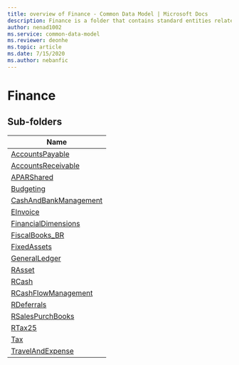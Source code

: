 ```yaml
---
title: overview of Finance - Common Data Model | Microsoft Docs
description: Finance is a folder that contains standard entities related to the Common Data Model.
author: nenad1002
ms.service: common-data-model
ms.reviewer: deonhe
ms.topic: article
ms.date: 7/15/2020
ms.author: nebanfic
---
```


# Finance


## Sub-folders

|Name|
|---|
|[AccountsPayable](AccountsPayable/overview.md)|
|[AccountsReceivable](AccountsReceivable/overview.md)|
|[APARShared](APARShared/overview.md)|
|[Budgeting](Budgeting/overview.md)|
|[CashAndBankManagement](CashAndBankManagement/overview.md)|
|[EInvoice](EInvoice/overview.md)|
|[FinancialDimensions](FinancialDimensions/overview.md)|
|[FiscalBooks_BR](FiscalBooks_BR/overview.md)|
|[FixedAssets](FixedAssets/overview.md)|
|[GeneralLedger](GeneralLedger/overview.md)|
|[RAsset](RAsset/overview.md)|
|[RCash](RCash/overview.md)|
|[RCashFlowManagement](RCashFlowManagement/overview.md)|
|[RDeferrals](RDeferrals/overview.md)|
|[RSalesPurchBooks](RSalesPurchBooks/overview.md)|
|[RTax25](RTax25/overview.md)|
|[Tax](Tax/overview.md)|
|[TravelAndExpense](TravelAndExpense/overview.md)|



